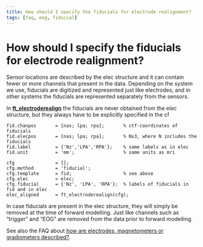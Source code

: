 ```yaml
---
title: How should I specify the fiducials for electrode realignment?
tags: [faq, eeg, fiducial]
---
```


# How should I specify the fiducials for electrode realignment?

Sensor locations are described by the elec structure and it can contain fewer or more channels that present in the data. Depending on the system we use, fiducials are digitized and represented just like electrodes, and in other systems the fiducials are represented separately from the sensors.

In **[ft_electroderealign](/reference/ft_electroderealign)** the fiducials are never obtained from the elec structure, but they always have to be explicitly specified in the cf

    fid.chanpos       = [nas; lpa; rpa];       % ctf-coordinates of fiducials
    fid.elecpos       = [nas; lpa; rpa];       % Nx3, where N includes the fiducials
    fid.label         = {'Nz','LPA','RPA'};    % same labels as in elec
    fid.unit          = 'mm';                  % same units as mri

    cfg               = [];
    cfg.method        = 'fiducial';
    cfg.template      = fid;                   % see above
    cfg.elec          = elec;
    cfg.fiducial      = {'Nz', 'LPA', 'RPA'};  % labels of fiducials in fid and in elec
    elec_aligned      = ft_electroderealign(cfg);

In case fiducials are present in the elec structure, they will simply be removed at the time of forward modelling. Just like channels such as “trigger” and “EOG” are removed from the data prior to forward modelling.

See also the FAQ about [how are electrodes, magnetometers or gradiometers described?](/faq/how_are_electrodes_magnetometers_or_gradiometers_described).
